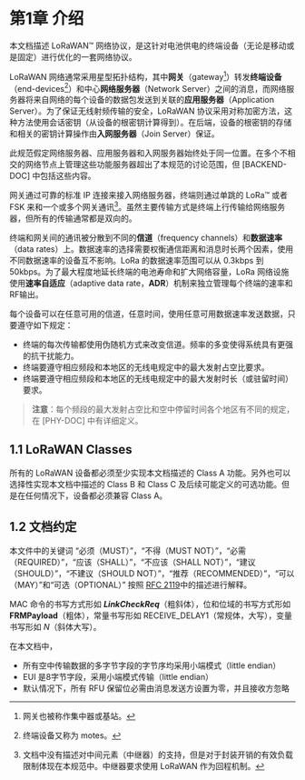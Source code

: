 

# 第1章 介绍

本文档描述 LoRaWAN™ 网络协议，是这针对电池供电的终端设备（无论是移动或是固定）进行优化的一套网络协议。

LoRaWAN 网络通常采用星型拓扑结构，其中**网关**（gateway[^注1]）转发**终端设备**（end-devices[^注2]）和中心**网络服务器**（Network Server）之间的消息，而网络服务器将来自网络的每个设备的数据包发送到关联的**应用服务器**（Application Server）。为了保证无线射频传输的安全，LoRaWAN 协议采用对称加密方法，这种方法使用会话密钥（从设备的根密钥计算得到）。在后端，设备的根密钥的存储和相关的密钥计算操作由**入网服务器**（Join Server）保证。

此规范假定网络服务器、应用服务器和入网服务器始终处于同一位置。在多个不相交的网络节点上管理这些功能服务器超出了本规范的讨论范围，但 [BACKEND-DOC] 中包括这些内容。

网关通过可靠的标准 IP 连接来接入网络服务器，终端则通过单跳的 LoRa™ 或者 FSK 来和一个或多个网关通讯[^注3]。虽然主要传输方式是终端上行传输给网络服务器，但所有的传输通常都是双向的。

终端和网关间的通讯被分散到不同的**信道**（frequency channels）和**数据速率**（data rates）上。数据速率的选择需要权衡通信距离和消息时长两个因素，使用不同数据速率的设备互不影响。LoRa 的数据速率范围可以从 0.3kbps 到 50kbps。为了最大程度地延长终端的电池寿命和扩大网络容量，LoRa 网络设施使用**速率自适应**（adaptive data rate，**ADR**）机制来独立管理每个终端的速率和RF输出。

每个设备可以在任意可用的信道，任意时间，使用任意可用数据速率发送数据，只要遵守如下规定：

- 终端的每次传输都使用伪随机方式来改变信道。频率的多变使得系统具有更强的抗干扰能力。
- 终端要遵守相应频段和本地区的无线电规定中的最大发射占空比要求。
- 终端要遵守相应频段和本地区的无线电规定中的最大发射时长（或驻留时间）要求。

> **注意**：每个频段的最大发射占空比和空中停留时间各个地区有不同的规定，在 [PHY-DOC] 中有详细定义。


## 1.1 LoRaWAN Classes

所有的 LoRaWAN 设备都必须至少实现本文档描述的 Class A 功能。另外也可以选择性实现本文档中描述的 Class B 和 Class C 及后续可能定义的可选功能。但是在任何情况下，设备都必须兼容 Class A。


## 1.2 文档约定

本文件中的关键词 “必须（MUST）”，“不得（MUST NOT）”，“必需（REQUIRED）”，“应该（SHALL）”，“不应该（SHALL NOT）”，“建议（SHOULD）”，“不建议（SHOULD NOT）”，“推荐（RECOMMENDED）”，“可以（MAY）”和“可选（OPTIONAL）” 按照 [RFC 2119][rfc2119]中的描述进行解释。

MAC 命令的书写方式形如 ***LinkCheckReq***（粗斜体），位和位域的书写方式形如 **FRMPayload**（粗体），常量书写形如 RECEIVE_DELAY1（常规体，大写），变量书写形如 *N*（斜体大写）。

在本文档中，

- 所有空中传输数据的多字节字段的字节序均采用小端模式（little endian）
- EUI 是8字节字段，采用小端模式传输（little endian）
- 默认情况下，所有 RFU 保留位必需由消息发送方设置为零，并且接收方忽略

[//]: #(以下为脚注)

[^注1]: 网关也被称作集中器或基站。
[^注2]: 终端设备又称为 motes。
[^注3]: 文档中没有描述对中间元素（中继器）的支持，但是对于封装开销的有效负载限制体现在本规范中。中继器要求使用 LoRaWAN 作为回程机制。

[//]: #(以下为链接)

[rfc2119]: https://tools.ietf.org/html/rfc2119

